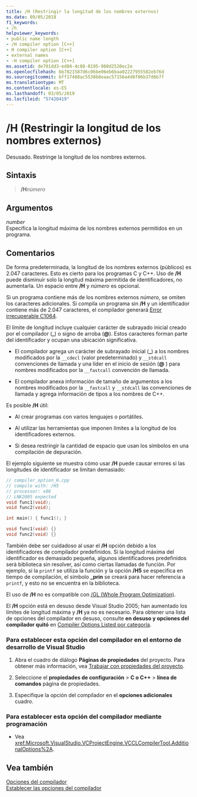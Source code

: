 ```yaml
---
title: /H (Restringir la longitud de los nombres externos)
ms.date: 09/05/2018
f1_keywords:
- /h
helpviewer_keywords:
- public name length
- /H compiler option [C++]
- H compiler option [C++]
- external names
- -H compiler option [C++]
ms.assetid: de701dd3-ed04-4c88-8195-960d2520ec2e
ms.openlocfilehash: bb7821587d6c0bbe06eb6baa02227955582eb76d
ms.sourcegitcommit: bff17488ac5538b8eaac57156a4d6f06b37d6b7f
ms.translationtype: MT
ms.contentlocale: es-ES
ms.lasthandoff: 03/05/2019
ms.locfileid: "57420419"
---
```

# <a name="h-restrict-length-of-external-names"></a>/H (Restringir la longitud de los nombres externos)

Desusado. Restringe la longitud de los nombres externos.

## <a name="syntax"></a>Sintaxis

> **/H**<em>número</em>

## <a name="arguments"></a>Argumentos

*number*<br/>
Especifica la longitud máxima de los nombres externos permitidos en un programa.

## <a name="remarks"></a>Comentarios

De forma predeterminada, la longitud de los nombres externos (públicos) es 2.047 caracteres. Esto es cierto para los programas C y C++. Uso de **/H** puede disminuir solo la longitud máxima permitida de identificadores, no aumentarla. Un espacio entre **/H** y *número* es opcional.

Si un programa contiene más de los nombres externos *número*, se omiten los caracteres adicionales. Si compila un programa sin **/H** y un identificador contiene más de 2.047 caracteres, el compilador generará [Error irrecuperable C1064](../../error-messages/compiler-errors-1/fatal-error-c1064.md).

El límite de longitud incluye cualquier carácter de subrayado inicial creado por el compilador (**\_**) o signo de arroba (**\@**). Estos caracteres forman parte del identificador y ocupan una ubicación significativa.

- El compilador agrega un carácter de subrayado inicial (**\_**) a los nombres modificados por la `__cdecl` (valor predeterminado) y `__stdcall` convenciones de llamada y una líder en el inicio de sesión (**\@** ) para nombres modificados por la `__fastcall` convención de llamada.

- El compilador anexa información de tamaño de argumentos a los nombres modificados por la `__fastcall` y `__stdcall` las convenciones de llamada y agrega información de tipos a los nombres de C++.

Es posible **/H** útil:

- Al crear programas con varios lenguajes o portátiles.

- Al utilizar las herramientas que imponen límites a la longitud de los identificadores externos.

- Si desea restringir la cantidad de espacio que usan los símbolos en una compilación de depuración.

El ejemplo siguiente se muestra cómo usar **/H** puede causar errores si las longitudes de identificador se limitan demasiado:

```cpp
// compiler_option_H.cpp
// compile with: /H5
// processor: x86
// LNK2005 expected
void func1(void);
void func2(void);

int main() { func1(); }

void func1(void) {}
void func2(void) {}
```

También debe ser cuidadoso al usar el **/H** opción debido a los identificadores de compilador predefinidos. Si la longitud máxima del identificador es demasiado pequeña, algunos identificadores predefinidos será biblioteca sin resolver, así como ciertas llamadas de función. Por ejemplo, si la `printf` se utiliza la función y la opción **/H5** se especifica en tiempo de compilación, el símbolo **_prin** se creará para hacer referencia a `printf`, y esto no se encuentra en la biblioteca.

El uso de **/H** no es compatible con [/GL (Whole Program Optimization)](../../build/reference/gl-whole-program-optimization.md).

El **/H** opción está en desuso desde Visual Studio 2005; han aumentado los límites de longitud máxima y **/H** ya no es necesario. Para obtener una lista de opciones del compilador en desuso, consulte **en desuso y opciones del compilador quitó** en [Compiler Options Listed por categoría](../../build/reference/compiler-options-listed-by-category.md).

### <a name="to-set-this-compiler-option-in-the-visual-studio-development-environment"></a>Para establecer esta opción del compilador en el entorno de desarrollo de Visual Studio

1. Abra el cuadro de diálogo **Páginas de propiedades** del proyecto. Para obtener más información, vea [Trabajar con propiedades del proyecto](../../ide/working-with-project-properties.md).

1. Seleccione el **propiedades de configuración** > **C o C++** > **línea de comandos** página de propiedades.

1. Especifique la opción del compilador en el **opciones adicionales** cuadro.

### <a name="to-set-this-compiler-option-programmatically"></a>Para establecer esta opción del compilador mediante programación

- Vea <xref:Microsoft.VisualStudio.VCProjectEngine.VCCLCompilerTool.AdditionalOptions%2A>.

## <a name="see-also"></a>Vea también

[Opciones del compilador](../../build/reference/compiler-options.md)<br/>
[Establecer las opciones del compilador](../../build/reference/setting-compiler-options.md)
